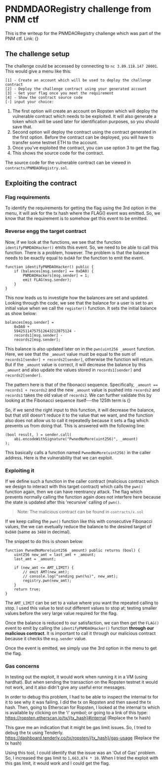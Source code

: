 # PNDMDAORegistry challenge from PNM ctf

This is the writeup for the PNMDAORegistry challenge which was part of the PNM ctf. Link: {}

## The challenge setup

The challenge could be accessed by connecting to `nc 3.89.118.147 20001`. This would give a menu like this:
```
[1] - Create an account which will be used to deploy the challenge contract
[2] - Deploy the challenge contract using your generated account
[3] - Get your flag once you meet the requirement
[4] - Show the contract source code
[-] input your choice:
```

1. The first option will create an account on Ropsten which will deploy the vulnerable contract which needs to be exploited. It will also generate a token which will be used later for identification purposes, so you should save that.
2. Second option will deploy the contract using the contract generated in the first option. Before the contract can be deployed, you will have to transfer some testnet ETH to the account.
3. Once you've exploited the contract, you can use option 3 to get the flag.
4. This shows the source code for the contract.


The source code for the vulnerable contract can be viewed in `contracts/PNMDAORegistry.sol`.

## Exploiting the contract

### Flag requirements
To identify the requirements for getting the flag using the 3rd option in the menu, it will ask for the tx hash where the FLAG() event was emitted. So, we know that the requirement is to somehow get this event to be emitted.


### Reverse engg the target contract
Now, if we look at the functions, we see that the function `identifyPNMDAOHacker()` emits this event. So, we need to be able to call this function. There is a problem, however. The problem is that the balance needs to be exactly equal to `0xDA0` for the function to emit the event.
```
function identifyPNMDAOHacker() public {
    if (balances[msg.sender] == 0xDA0) {
        PNMDAOHackers[msg.sender] = 1;
        emit FLAG(msg.sender);
    }
}
```

This now leads us to investigte how the balances are set and updated. Looking through the code, we see that the balance for a user is set to an initial value when we call the `register()` function. It sets the initial balance as show below:
```
balances[msg.sender] =
    0xDA0 +
    59425114757512643212875124 -
    records1[msg.sender] -
    records2[msg.sender];
```
This balance is also updated later on in the `pwn(uint256 _amount` function. Here, we see that the `_amount` value must be equal to the sum of `records1[sender] + records2[sender]`, otherwise the function will return. But if the `_amount` value is correct, it will decrease the balance by this `_amount` and also update the values stored in `records1[sender]` and `records2[sender]`. 

The pattern here is that of the fibonacci sequence. Specifically, `_amount == records1 + records2` and the new `_amount` value is pushed into `records2` and `records1` takes the old value of `records2`. We can further validate this by looking at the Fibonacci sequence itself---the 125th term is {}

So, if we send the right input to this function, it will decrease the balance, but that still doesn't reduce it to the value that we want, and the function also does not allow us to call it repeatedly because it sets a flag which prevents us from doing that. This is answered with the following line:
```
(bool result, ) = sender.call(
    abi.encodeWithSignature("PwnedNoMore(uint256)", _amount)
);
```
This basically calls a function named `PwnedNoMore(uint256)` in the caller address. Here is the vulnerability that we can exploit.

### Exploiting it
If we define such a function in the caller contract (malicious contract which we design to interact with this target contract) which calls the `pwn()` function again, then we can have reentrancy attack. The flag which prevents normally calling the function again does not interfere here because the state is updated after this 'recursive' calling of `pwn()`.

> Note: The malicious contract can be found in `contracts/x.sol`

If we keep calling the `pwn()` function like this with consecutive Fibonacci values, the we can evetually reduce the balance to the desired target of `0xDA0` (same as `3488` in decimal).

The snippet to do this is shown below:
```
function PwnedNoMore(uint256 _amount) public returns (bool) {
    uint256 new_amt = last_amt + _amount;
    last_amt = _amount;

    if (new_amt <= AMT_LIMIT) {
        // emit AMT(new_amt);
        // console.log("sending pwn(%s)", new_amt);
        registry.pwn(new_amt);
    }
    return true;
}
```
The `AMT_LIMIT` can be set to a value where you want the repeated calling to stop. I used this value to test out different values to stop at; testing smaller values before the very large value required for the flag.

Once the balance is reduced to our satisfaction, we can then get the `FLAG()` event to emit by calling the `identifyPNMDAOHacker()` function **through our malicious contract**. It is important to call it through our malicious contract because it checks the `msg.sender` value.

Once the event is emitted, we simply use the 3rd option in the menu to get the flag.

### Gas concerns
In testing out the exploit, it would work when running it in a VM (using hardhat). But when sending the transaction on the Ropsten testnet it would not work, and it also didn't give any useful error messages. 

In order to debug this problem, I had to be able to inspect the internal tx for it to see why it was failing. I did the tx on Ropsten and then saved the tx hash. Then, going to Etherscan for Ropsten, I looked at the internal tx which is available by clicking on the 'i' symbol; or going to a link of this type: https://ropsten.etherscan.io/tx/{tx_hash}#internal  (Replace the tx hash)


This gave me an indication that it might be gas limit issues. So, I tried to debug the tx using Tenderly. https://dashboard.tenderly.co/tx/ropsten/{tx_hash}/gas-usage (Replace the tx hash)

Using this tool, I could identify that the issue was an 'Out of Gas' problem. So, I increased the gas limit to `1,663,874 * 10`. When I tried the exploit with this gas limit, it would work and I could get the flag.


